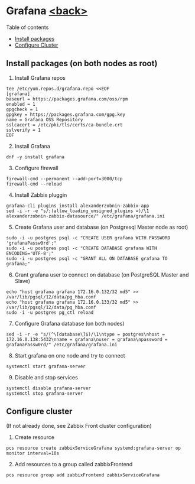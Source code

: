 # Grafana [\<back>](zabbix.md)
Table of contents
- [Install packages](#install-packages-on-both-nodes-as-root)
- [Configure Cluster](#configure-cluster)
## Install packages (on both nodes as root)
1) Install Grafana repos
```commandline
tee /etc/yum.repos.d/grafana.repo <<EOF
[grafana]
baseurl = https://packages.grafana.com/oss/rpm
enabled = 1
gpgcheck = 1
gpgkey = https://packages.grafana.com/gpg.key
name = Grafana OSS Repository
sslcacert = /etc/pki/tls/certs/ca-bundle.crt
sslverify = 1
EOF
```
2) Install Grafana
```commandline
dnf -y install grafana
```
3) Configure firewall
```commandline
firewall-cmd --permanent --add-port=3000/tcp
firewall-cmd --reload
```        
4) Install Zabbix pluggin
```commandline
grafana-cli plugins install alexanderzobnin-zabbix-app
sed -i -r -e "s/;(allow_loading_unsigned_plugins =)/\1 alexanderzobnin-zabbix-datasource/" /etc/grafana/grafana.ini
```
5) Create Grafana user and database (on Postgresql Master node as root) 
```commandline
sudo -i -u postgres psql -c "CREATE USER grafana WITH PASSWORD 'grafanaPassw0rd';" 
sudo -i -u postgres psql -c "CREATE DATABASE grafana WITH ENCODING='UTF-8';"
sudo -i -u postgres psql -c "GRANT ALL ON DATABASE grafana TO grafana;"
```
6) Grant grafana user to connect on database (on PostgreSQL Master and Slave)
```commandline
echo "host grafana grafana 172.16.0.132/32 md5" >> /var/lib/pgsql/12/data/pg_hba.conf
echo "host grafana grafana 172.16.0.133/32 md5" >> /var/lib/pgsql/12/data/pg_hba.conf
sudo -i -u postgres pg_ctl reload
```
7) Configure Grafana database (on both nodes)
```commandline
sed -i -r -e "s/(^\[database\]$)/\1\ntype = postgres\nhost = 172.16.0.138:5432\nname = grafana\nuser = grafana\npassword = grafanaPassw0rd/" /etc/grafana/grafana.ini
```
8) Start grafana on one node and try to connect
```commandline
systemctl start grafana-server
```
9) Disable and stop services
```commandline
systemctl disable grafana-server 
systemctl stop grafana-server
```        
## Configure cluster
(If not already done, see Zabbix Front cluster configuration)
1) Create resource
```commandline
pcs resource create zabbixServiceGrafana systemd:grafana-server op monitor interval=10s
```        
2) Add resources to a group called zabbixFrontend 
```commandline
pcs resource group add zabbixFrontend zabbixServiceGrafana 
```        
